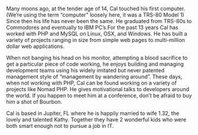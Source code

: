 Many moons ago, at the tender age of 14, Cal touched his first computer. (We’re using the term “computer”
loosely here, it was a TRS-80 Model 1) Since then his life has never been the same. He graduated from TRS-80s
to Commodores and eventually to IBM PC’s.For the past 13 years Cal has worked with PHP and MySQL on Linux, OSX,
and Windows. He has built a variety of projects ranging in size from simple web pages to multi-million dollar
web applications.

When not banging his head on his monitor, attempting a blood sacrifice to get a particular piece of code
working, he enjoys building and managing development teams using his widely imitated but never patented
management style of “management by wandering around”.
These days, when not working with PHP, Cal can be found working on a variety of projects like Nomad PHP. He
gives motivational talks to developers around the world. If you happen to meet him at a conference, don’t be
afraid to buy him a shot of Bourbon.

Cal is based in Jupiter, FL where he is happily married to wife 1.32, the lovely and talented Kathy. Together
they have 2 wonderful kids who were both smart enough not to pursue a job in IT.
